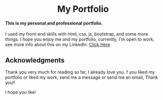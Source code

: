 <h1 style='text-align:center'>My Portfolio</h1>

<h4>This is my personal and professional portfolio.</h4>
I used my front-end skills with html, css, js, bootstrap, and some more things.
I hope you enjoy me and my portfolio, currently, I'm open to work, see more info about this on my LinkedIn: <a href='www.linkedin.com/in/eric-luis-da-silva-mauricio-142624279'>Click Here</a>

<h2>Acknowledgments</h2>
Thank you very much for reading so far, I already love you.
f you liked my portfolio or liked my work, send me a message or send me an email, Thank you!!

I hope you like!
